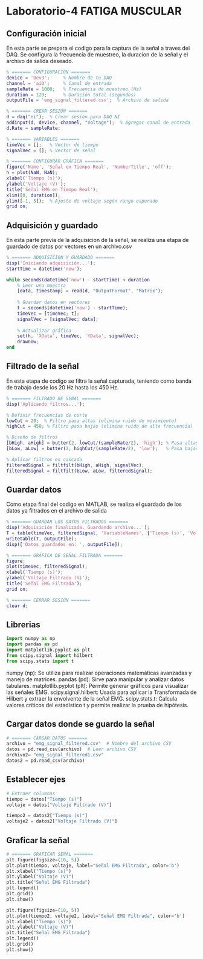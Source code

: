 # Laboratorio-4 FATIGA MUSCULAR
## Configuración inicial
En esta parte se prepara el codigo para la captura de la señal a traves del DAQ. Se configura la frecuencia de muestreo, la duracion de la señal y el archivo de salida deseado.
```matlab
% ======= CONFIGURACIÓN =======
device = 'Dev3';     % Nombre de tu DAQ
channel = 'ai0';     % Canal de entrada
sampleRate = 1000;   % Frecuencia de muestreo (Hz)
duration = 120;      % Duración total (segundos)
outputFile = 'emg_signal_filtered.csv';  % Archivo de salida

% ======= CREAR SESIÓN =======
d = daq("ni");  % Crear sesión para DAQ NI
addinput(d, device, channel, "Voltage");  % Agregar canal de entrada
d.Rate = sampleRate;

% ======= VARIABLES =======
timeVec = [];   % Vector de tiempo
signalVec = []; % Vector de señal

% ======= CONFIGURAR GRÁFICA =======
figure('Name', 'Señal en Tiempo Real', 'NumberTitle', 'off');
h = plot(NaN, NaN);
xlabel('Tiempo (s)');
ylabel('Voltaje (V)');
title('Señal EMG en Tiempo Real');
xlim([0, duration]);
ylim([-1, 5]);  % Ajuste de voltaje según rango esperado
grid on;
```
## Adquisición y guardado
En esta parte previa de la adquisicion de la señal, se realiza una etapa de guardado de datos por vectores en un archivo.csv
```matlab
% ======= ADQUISICIÓN Y GUARDADO =======
disp('Iniciando adquisición...');
startTime = datetime('now');

while seconds(datetime('now') - startTime) < duration
    % Leer una muestra
    [data, timestamp] = read(d, "OutputFormat", "Matrix");
    
    % Guardar datos en vectores
    t = seconds(datetime('now') - startTime);
    timeVec = [timeVec; t];
    signalVec = [signalVec; data];
    
    % Actualizar gráfica
    set(h, 'XData', timeVec, 'YData', signalVec);
    drawnow;
end
```
## Filtrado de la señal
En esta etapa de codigo se filtra la señal capturada, teniendo como banda de trabajo desde los 20 Hz hasta los 450 Hz.
```matlab
% ======= FILTRADO DE SEÑAL =======
disp('Aplicando filtros...');

% Definir frecuencias de corte
lowCut = 20;  % Filtro pasa altas (elimina ruido de movimiento)
highCut = 450; % Filtro pasa bajas (elimina ruido de alta frecuencia)

% Diseño de filtros
[bHigh, aHigh] = butter(2, lowCut/(sampleRate/2), 'high'); % Pasa altas
[bLow, aLow] = butter(2, highCut/(sampleRate/2), 'low');   % Pasa bajas

% Aplicar filtros en cascada
filteredSignal = filtfilt(bHigh, aHigh, signalVec);
filteredSignal = filtfilt(bLow, aLow, filteredSignal);
```
## Guardar datos
Como etapa final del codigo en MATLAB, se realiza el guardado de los datos ya filtrados en el archivo de salida
```matlab
% ======= GUARDAR LOS DATOS FILTRADOS =======
disp('Adquisición finalizada. Guardando archivo...');
T = table(timeVec, filteredSignal, 'VariableNames', {'Tiempo (s)', 'Voltaje Filtrado (V)'});
writetable(T, outputFile);
disp(['Datos guardados en: ', outputFile]);

% ======= GRÁFICA DE SEÑAL FILTRADA =======
figure;
plot(timeVec, filteredSignal);
xlabel('Tiempo (s)');
ylabel('Voltaje Filtrado (V)');
title('Señal EMG Filtrada');
grid on;

% ======= CERRAR SESIÓN =======
clear d;
```
## Librerias
```python
import numpy as np
import pandas as pd
import matplotlib.pyplot as plt
from scipy.signal import hilbert
from scipy.stats import t
```
numpy (np): Se utiliza para realizar operaciones matemáticas avanzadas y manejo de matrices.
pandas (pd): Sirve para manipular y analizar datos tabulares.
matplotlib.pyplot (plt): Permite generar gráficos para visualizar las señales EMG.
scipy.signal.hilbert: Usada para aplicar la Transformada de Hilbert y extraer la envolvente de la señal EMG.
scipy.stats.t: Calcula valores críticos del estadístico t y permite realizar la prueba de hipótesis.


## Cargar datos donde se guardo la señal
```python
# ======= CARGAR DATOS =======
archivo = "emg_signal_filtered.csv"  # Nombre del archivo CSV
datos = pd.read_csv(archivo)  # Leer archivo CSV
archivo2= "emg_signal_filtered1.csv"  
datos2 = pd.read_csv(archivo)
```
## Establecer ejes
```python
# Extraer columnas
tiempo = datos["Tiempo (s)"]
voltaje = datos["Voltaje Filtrado (V)"]

tiempo2 = datos2["Tiempo (s)"]
voltaje2 = datos2["Voltaje Filtrado (V)"]
```
## Graficar la señal
```python
# ======= GRAFICAR SEÑAL =======
plt.figure(figsize=(10, 5))
plt.plot(tiempo, voltaje, label="Señal EMG Filtrada", color='b')
plt.xlabel("Tiempo (s)")
plt.ylabel("Voltaje (V)")
plt.title("Señal EMG Filtrada")
plt.legend()
plt.grid()
plt.show()

plt.figure(figsize=(10, 5))
plt.plot(tiempo2, voltaje2, label="Señal EMG Filtrada", color='b')
plt.xlabel("Tiempo (s)")
plt.ylabel("Voltaje (V)")
plt.title("Señal EMG Filtrada")
plt.legend()
plt.grid()
plt.show()
```
